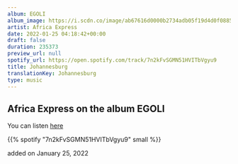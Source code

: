 ```yaml
---
album: EGOLI
album_image: https://i.scdn.co/image/ab67616d0000b2734adb05f19d4d0f088519b06a
artist: Africa Express
date: 2022-01-25 04:18:42+00:00
draft: false
duration: 235373
preview_url: null
spotify_url: https://open.spotify.com/track/7n2kFvSGMN51HVITbVgyu9
title: Johannesburg
translationKey: Johannesburg
type: music
---
```


## Africa Express on the album EGOLI

You can listen [here](https://open.spotify.com/track/7n2kFvSGMN51HVITbVgyu9)

{{% spotify "7n2kFvSGMN51HVITbVgyu9" small %}}

added on January 25, 2022